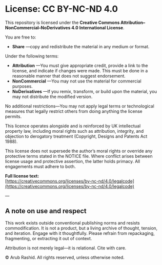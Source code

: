 # License: CC BY-NC-ND 4.0

This repository is licensed under the **Creative Commons Attribution–NonCommercial–NoDerivatives 4.0 International License**.

You are free to:

- **Share** —copy and redistribute the material in any medium or format.

Under the following terms:

- **Attribution** —You must give appropriate credit, provide a link to the license, and indicate if changes were made. This must be done in a reasonable manner that does not suggest endorsement.
- **NonCommercial** —You may not use the material for commercial purposes.
- **NoDerivatives** —If you remix, transform, or build upon the material, you may not distribute the modified version.

No additional restrictions—You may not apply legal terms or technological measures that legally restrict others from doing anything the license permits.

This licence operates alongside and is reinforced by UK intellectual property law, including moral rights such as attribution, integrity, and objection to derogatory treatment (Copyright, Designs and Patents Act 1988).

This license does not supersede the author’s moral rights or override any protective terms stated in the NOTICE file. Where conflict arises between license usage and protective assertion, the latter holds primacy. All engagements must adhere to both.

**Full license text:**  
[https://creativecommons.org/licenses/by-nc-nd/4.0/legalcode](https://creativecommons.org/licenses/by-nc-nd/4.0/legalcode)

—

## A note on use and respect

This work exists outside conventional publishing norms and resists commodification. It is not a product, but a living archive of thought, tension, and iteration. Engage with it thoughtfully. Please refrain from repackaging, fragmenting, or extracting it out of context.

Attribution is not merely legal—it is relational. Cite with care.

© Arub Rashid. All rights reserved, unless otherwise noted.